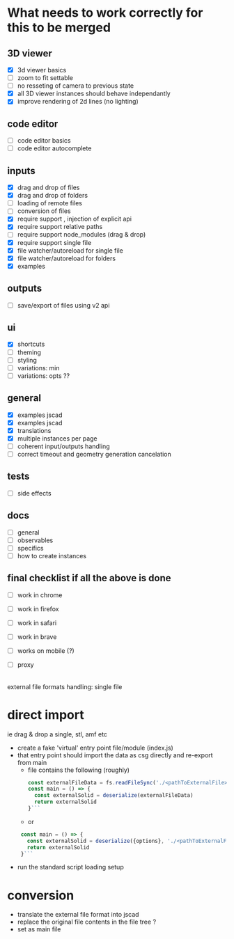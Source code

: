 # What needs to work correctly for this to be merged

## 3D viewer
- [x] 3d viewer basics
- [ ] zoom to fit settable
- [ ] no resseting of camera to previous state
- [x] all 3D viewer instances should behave independantly
- [x] improve rendering of 2d lines (no lighting)

## code editor
- [ ] code editor basics
- [ ] code editor autocomplete

## inputs
- [x] drag and drop of files
- [x] drag and drop of folders
- [ ] loading of remote files
- [ ] conversion of files
- [x] require support , injection of explicit api 
- [x] require support relative paths
- [ ] require support node_modules (drag & drop)
- [x] require support single file
- [x] file watcher/autoreload for single file
- [x] file watcher/autoreload for folders
- [x] examples

## outputs
- [ ] save/export of files using v2 api

## ui
- [x] shortcuts
- [ ] theming
- [ ] styling
- [ ] variations: min
- [ ] variations: opts ??

## general
- [x] examples jscad
- [x] examples jscad
- [x] translations
- [x] multiple instances per page
- [ ] coherent input/outputs handling
- [ ] correct timeout and geometry generation cancelation

## tests
- [ ] side effects

## docs
- [ ] general
- [ ] observables
- [ ] specifics
- [ ] how to create instances
 
## final checklist if all the above is done
- [ ] work in chrome
- [ ] work in firefox
- [ ] work in safari
- [ ] work in brave
- [ ] works on mobile (?)
- [ ] proxy



######

external file formats handling:
single file
# direct import
  ie drag & drop a single, stl, amf etc
  - create a fake 'virtual' entry point file/module (index.js)
  - that entry point should import the data as csg directly and re-export from main
    * file contains the following (roughly)
      ```javascript 
      const externalFileData = fs.readFileSync('./<pathToExternalFile>')
      const main = () => {
        const externalSolid = deserialize(externalFileData)
        return externalSolid
      }```
    * or 
     ```javascript 
      const main = () => {
        const externalSolid = deserialize({options}, './<pathToExternalFile>')
        return externalSolid
      }```

  - run the standard script loading setup

# conversion
  - translate the external file format into jscad
  - replace the original file contents in the file tree ?
  - set as main file 

